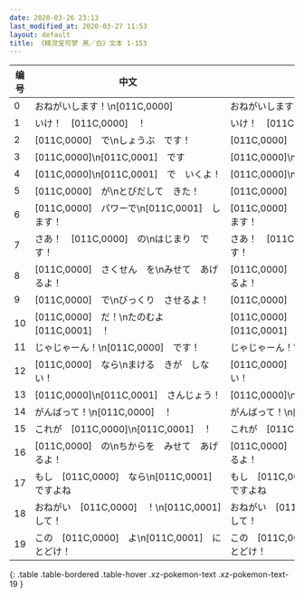 ```yaml
---
date: 2020-03-26 23:13
last_modified_at: 2020-03-27 11:53
layout: default
title: 《精灵宝可梦 黑／白》文本 1-153
---
```

| 编号 | 中文 | 日文假名 | 日文汉字 |
| ---- | ---- | ---- | --- |
| 0 | おねがいします！\n[011C,0000] | おねがいします！\n[011C,0000] | おねがいします！\n[011C,0000] |
| 1 | いけ！　[011C,0000]　！ | いけ！　[011C,0000]　！ | いけ！　[011C,0000]　！ |
| 2 | [011C,0000]　で\nしょうぶ　です！ | [011C,0000]　で\nしょうぶ　です！ | [011C,0000]　で\nしょうぶ　です！ |
| 3 | [011C,0000]\n[011C,0001]　です | [011C,0000]\n[011C,0001]　です | [011C,0000]\n[011C,0001]　です |
| 4 | [011C,0000]\n[011C,0001]　で　いくよ！ | [011C,0000]\n[011C,0001]　で　いくよ！ | [011C,0000]\n[011C,0001]　で　いくよ！ |
| 5 | [011C,0000]　が\nとびだして　きた！ | [011C,0000]　が\nとびだして　きた！ | [011C,0000]　が\nとびだして　きた！ |
| 6 | [011C,0000]　パワーで\n[011C,0001]　します！ | [011C,0000]　パワーで\n[011C,0001]　します！ | [011C,0000]　パワーで\n[011C,0001]　します！ |
| 7 | さあ！　[011C,0000]　の\nはじまり　です！ | さあ！　[011C,0000]　の\nはじまり　です！ | さあ！　[011C,0000]　の\nはじまり　です！ |
| 8 | [011C,0000]　さくせん　を\nみせて　あげるよ！ | [011C,0000]　さくせん　を\nみせて　あげるよ！ | [011C,0000]　さくせん　を\nみせて　あげるよ！ |
| 9 | [011C,0000]　で\nびっくり　させるよ！ | [011C,0000]　で\nびっくり　させるよ！ | [011C,0000]　で\nびっくり　させるよ！ |
| 10 | [011C,0000]　だ！\nたのむよ　[011C,0001]　！ | [011C,0000]　だ！\nたのむよ　[011C,0001]　！ | [011C,0000]　だ！\nたのむよ　[011C,0001]　！ |
| 11 | じゃじゃーん！\n[011C,0000]　です！ | じゃじゃーん！\n[011C,0000]　です！ | じゃじゃーん！\n[011C,0000]　です！ |
| 12 | [011C,0000]　なら\nまける　きが　しない！ | [011C,0000]　なら\nまける　きが　しない！ | [011C,0000]　なら\nまける　きが　しない！ |
| 13 | [011C,0000]\n[011C,0001]　さんじょう！ | [011C,0000]\n[011C,0001]　さんじょう！ | [011C,0000]\n[011C,0001]　さんじょう！ |
| 14 | がんばって！\n[011C,0000]　！ | がんばって！\n[011C,0000]　！ | がんばって！\n[011C,0000]　！ |
| 15 | これが　[011C,0000]\n[011C,0001]　！　　　　　 | これが　[011C,0000]\n[011C,0001]　！　　　　　 | これが　[011C,0000]\n[011C,0001]　！　　　　　 |
| 16 | [011C,0000]　の\nちからを　みせて　あげるよ！ | [011C,0000]　の\nちからを　みせて　あげるよ！ | [011C,0000]　の\nちからを　みせて　あげるよ！ |
| 17 | もし　[011C,0000]　なら\n[011C,0001]　ですよね | もし　[011C,0000]　なら\n[011C,0001]　ですよね | もし　[011C,0000]　なら\n[011C,0001]　ですよね |
| 18 | おねがい　[011C,0000]　！\n[011C,0001]　して！ | おねがい　[011C,0000]　！\n[011C,0001]　して！ | おねがい　[011C,0000]　！\n[011C,0001]　して！ |
| 19 | この　[011C,0000]　よ\n[011C,0001]　に　とどけ！ | この　[011C,0000]　よ\n[011C,0001]　に　とどけ！ | この　[011C,0000]　よ\n[011C,0001]　に　とどけ！ |
{: .table .table-bordered .table-hover .xz-pokemon-text .xz-pokemon-text-19 }